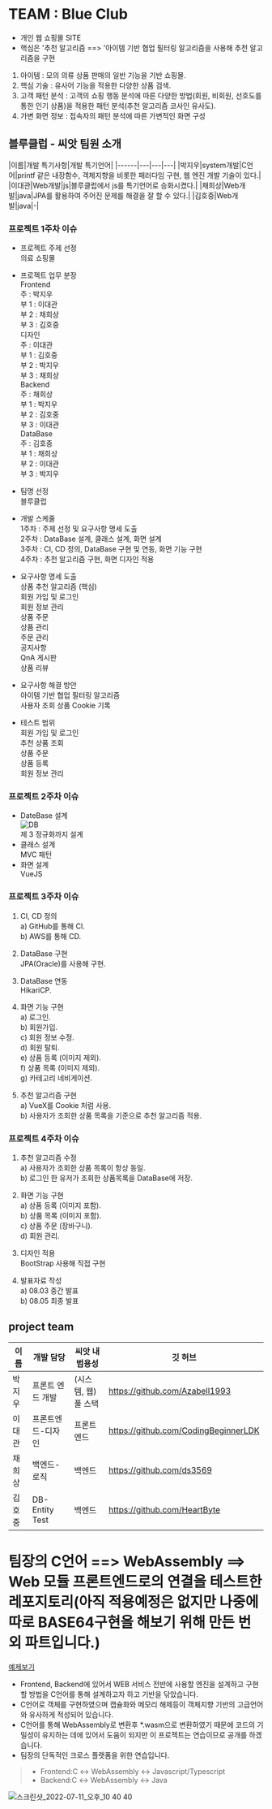 # TEAM : Blue Club
- 개인 웹 쇼핑몰 SITE  
- 핵심은 '추천 알고리즘 ==> '아이템 기반 협업 필터링 알고리즘을 사용해 추천 알고리즘을 구현

1) 아이템 : 모의 의류 상품 판매의 일반 기능을 기반 쇼핑몰. 
2) 핵심 기술 : 유사어 기능을 적용한 다양한 상품 검색. 
3) 고객 패턴 분석 : 고객의 쇼핑 행동 분석에 따른 다양한 방법(회원, 비회원, 선호도를 통한 인기 상품)을 적용한 패턴 분석(추천 알고리즘 코사인 유사도). 
4) 가변 화면 정보 : 접속자의 패턴 분석에 따른 가변적인 화면 구성  
   
## 블루클럽 - 씨앗 팀원 소개
|이름|개발 특기사항|개발 특기언어|
|------|---|---|---|
|박지우|system개발|C언어|printf 같은 내장함수, 객체지향을 비롯한 패러다임 구현, 웹 엔진 개발 기술이 있다.|
|이대관|Web개발|js|블루클럽에서 js를 특기언어로 승화시켰다.|
|채희상|Web개발|java|JPA를 활용하여 주어진 문제를 해결을 잘 할 수 있다.|
|김호중|Web개발|java|-|
  
### 프로젝트 1주차 이슈  
- 프로젝트 주제 선정  
의료 쇼핑몰  
  
- 프로젝트 업무 분장  
Frontend   
주 : 박지우  
부 1 : 이대관  
부 2 : 채희상  
부 3 : 김호중  
디자인  
주 : 이대관  
부 1 : 김호중  
부 2 : 박지우  
부 3 : 채희상  
Backend  
주 : 채희상  
부 1 : 박지우  
부 2 : 김호중  
부 3 : 이대관  
DataBase  
주 : 김호중  
부 1 : 채희상  
부 2 : 이대관  
부 3 : 박지우  
  
- 팀명 선정  
블루클럽  
  
- 개발 스케줄  
1주차 : 주제 선정 및 요구사항 명세 도출  
2주차 : DataBase 설계, 클래스 설계, 화면 설계  
3주차 : CI, CD 정의, DataBase 구현 및 연동, 화면 기능 구현  
4주차 : 추천 알고리즘 구현, 화면 디자인 적용  
  
- 요구사항 명세 도출  
상품 추천 알고리즘 (핵심)  
회원 가입 및 로그인  
회원 정보 관리  
상품 주문  
상품 관리  
주문 관리  
공지사항  
QnA 게시판  
상품 리뷰  
  
- 요구사항 해결 방안  
아이템 기반 협업 필터링 알고리즘  
사용자 조회 상품 Cookie 기록  
  
- 테스트 범위  
회원 가입 및 로그인  
추천 상품 조회  
상품 주문  
상품 등록  
회원 정보 관리  
  
### 프로젝트 2주차 이슈  
- DateBase 설계  
![DB](https://user-images.githubusercontent.com/75885992/177923822-d4089267-5d6e-4448-8d25-7dd9e84974c9.png)  
제 3 정규화까지 설계  
- 클래스 설계  
MVC 패턴  
- 화면 설계  
VueJS  
  
### 프로젝트 3주차 이슈  
1. CI, CD 정의   
a) GitHub를 통해 CI.  
b) AWS를 통해 CD.  
  
2. DataBase 구현   
JPA(Oracle)를 사용해 구현. 
  
3. DataBase 연동  
HikariCP. 
  
4. 화면 기능 구현  
a) 로그인.  
b) 회원가입.  
c) 회원 정보 수정.  
d) 회원 탈퇴.  
e) 상품 등록 (이미지 제외).  
f) 상품 목록 (이미지 제외).  
g) 카테고리 네비게이션.  
  
5. 추천 알고리즘 구현  
a) VueX를 Cookie 처럼 사용.   
b) 사용자가 조회한 상품 목록을 기준으로 추천 알고리즘 적용.  
  
### 프로젝트 4주차 이슈  
1. 추천 알고리즘 수정  
a) 사용자가 조회한 상품 목록이 항상 동일.  
b) 로그인 한 유저가 조회한 상품목록을 DataBase에 저장.  
  
2. 화면 기능 구현  
a) 상품 등록 (이미지 포함).  
b) 상품 목록 (이미지 포함).  
c) 상품 주문 (장바구니).  
d) 회원 관리.  
  
3. 디자인 적용   
BootStrap 사용해 직접 구현  
  
4. 발표자료 작성   
a) 08.03 중간 발표   
b) 08.05 최종 발표   
  
## project team
|이름|개발 담당|씨앗 내 범용성|깃 허브|
|------|---|---|---|
|박지우|프론트 엔드 개발|(시스템, 웹) 풀 스택|https://github.com/Azabell1993|
|이대관|프론트엔드-디자인|프론트 엔드|https://github.com/CodingBeginnerLDK|
|채희상|백엔드-로직|백엔드|https://github.com/ds3569|
|김호중|DB-Entity Test|백엔드|https://github.com/HeartByte|


# 팀장의 C언어 ==> WebAssembly ==> Web 모듈 프론트엔드로의 연결을 테스트한 레포지토리(아직 적용예정은 없지만 나중에 따로 BASE64구현을 해보기 위해 만든 번외 파트입니다.)
[예제보기](https://github.com/Azabell1993/SIAT_FinalProject/tree/main/TeamLeader_Pratice_Test_Workspace/WEBASSEMBLY/TEST_JS_exam01/Suceess_)
- Frontend, Backend에 있어서 WEB 서비스 전반에 사용할 엔진을 설계하고 구현할 방법을 C언어를 통해 설계하고자 하고 기반을 닦았습니다.
- C언어로 객체를 구현하였으며 캡슐화와 메모리 해제등이 객체지향 기반의 고급언어와 유사하게 적성되어 있습니다.
- C언어를 통해 WebAssembly로 변환후 *.wasm으로 변환하였기 때문에 코드의 기밀성이 유지하는 데에 있어서 도움이 되지만 이 프로젝트는 연습이므로 공개를 하겠습니다.
- 팀장의 단독적인 크로스 플랫폼을 위한 연습입니다.
> * Frontend:C ↔ WebAssembly ↔  Javascript/Typescript  
> * Backend:C ↔ WebAssembly ↔  Java  
  
![스크린샷_2022-07-11_오후_10 40 40](https://user-images.githubusercontent.com/75885992/178281238-887bc9ab-0f7b-4b8a-99da-fdb693c74f98.png)  

